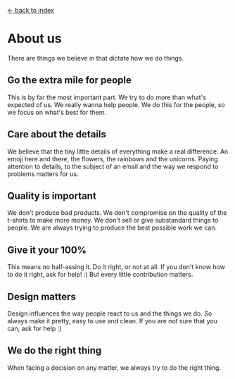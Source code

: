[<- back to index](../README.md)

# About us

There are things we believe in that dictate how we do things. 

## Go the extra mile for people

This is by far the most important part. We try to do more than what's expected of us. We really wanna help people. We do this for the people, so we focus on what's best for them.

## Care about the details

We believe that the tiny little details of everything make a real difference. An emoji here and there, the flowers, the rainbows and the unicorns. Paying attention to details, to the subject of an email and the way we respond to problems matters for us. 

## Quality is important

We don't produce bad products. We don't compromise on the quality of the t-shirts to make more money. We don't sell or give substandard things to people. We are always trying to produce the best possible work we can. 

## Give it your 100% 

This means no half-assing it. Do it right, or not at all. If you don't know how to do it right, ask for help! :) But every little contribution matters.

## Design matters

Design influences the way people react to us and the things we do. So always make it pretty, easy to use and clean. If you are not sure that you can, ask for help :) 

## We do the right thing

When facing a decision on any matter, we always try to do the right thing. 


